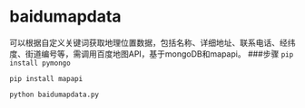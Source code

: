 # baidumapdata
可以根据自定义关键词获取地理位置数据，包括名称、详细地址、联系电话、经纬度、街道编号等，需调用百度地图API，基于mongoDB和mapapi。
###步骤
`pip install pymongo`

`pip install mapapi`

`python baidumapdata.py`
